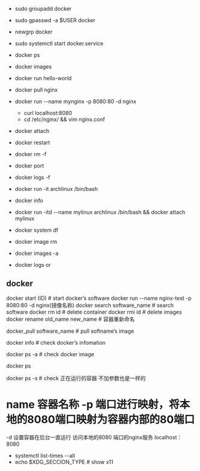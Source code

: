 <!--start-->
- sudo groupadd docker
- sudo gpasswd -a $USER docker
- newgrp docker

- sudo systemctl start docker.service

- docker ps
- docker images
- docker run hello-world
- docker pull nginx
- docker run --name mynginx -p 8080:80 -d nginx
  - curl localhost:8080
  - cd /etc/nginx/ && vim nginx.conf
- docker attach <ID>
- docker restart <ID>
- docker rm -f <ID>
- docker port <ID>
- docker logs -f <ID>
- docker run -it archlinux /bin/bash
- docker info
- docker run -itd --name mylinux archlinux /bin/bash && docker attach mylinux

- docker system df
- docker image rm <ID>
- docker images -a
- docker logs <ID> or <ALIDAS>


## docker
docker start (ID)     # start docker’s software
docker run --name nginx-test -p 8080:80 -d nginx(镜像名称)
docker search software_name # search  software
docker rm id  # delete container
docker rmi id # delete images
docker rename old_name new_name    # 容器重新命名

docker_pull software_name # pull softname’s image

docker info       # check docker’s infomation

docker ps -a      # check docker image

docker ps

docker ps -s     # check 正在运行的容器 不加参数也是一样的


# name 容器名称   -p 端口进行映射，将本地的8080端口映射为容器内部的80端口
-d 设置容器在后台一直运行
访问本地的8080 端口的nginx服务    localhost：8080

- systemctl list-times --all
- echo $XDG_SECCION_TYPE # show x11

